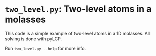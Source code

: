 # `two_level.py`: Two-level atoms in a molasses

This code is a simple example of two-level atoms in a 1D molasses.
All solving is done with pyLCP.

Run `two_level.py --help` for more info.
